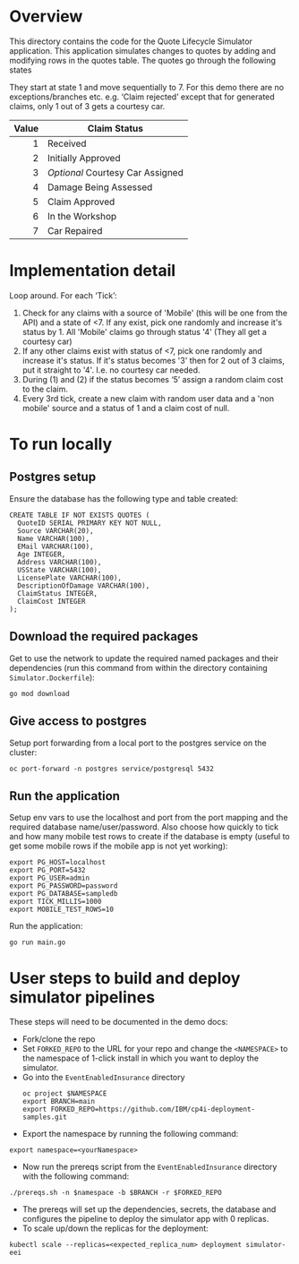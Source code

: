 # Overview
This directory contains the code for the Quote Lifecycle Simulator application.
This application simulates changes to quotes by adding and modifying rows in
the quotes table. The quotes go through the following states


They start at state 1 and move sequentially to 7. For this demo there are no exceptions/branches etc.
e.g. ‘Claim rejected’ except that for generated claims, only 1 out of 3 gets a
courtesy car.

Value | Claim Status
-----:| ------------
1     | Received
2     | Initially Approved
3     | *Optional* Courtesy Car Assigned
4     | Damage Being Assessed
5     | Claim Approved
6     | In the Workshop
7     | Car Repaired

# Implementation detail
Loop around. For each ‘Tick’:
1. Check for any claims with a source of 'Mobile' (this will be one from the API) and a state of <7. If any exist, pick one randomly and increase it's status by 1. All 'Mobile' claims go through status '4' (They all get a courtesy car)
2. If any other claims exist with status of <7, pick one randomly and increase it's status. If it's status becomes '3' then for 2 out of 3 claims, put it straight to '4'. I.e. no courtesy car needed.
3. During (1) and (2) if the status becomes ‘5’ assign a random claim cost to the claim.
4. Every 3rd tick, create a new claim with random user data and a 'non mobile' source and a status of 1 and a claim cost of null.

# To run locally
## Postgres setup
Ensure the database has the following type and table created:
```
CREATE TABLE IF NOT EXISTS QUOTES (
  QuoteID SERIAL PRIMARY KEY NOT NULL,
  Source VARCHAR(20),
  Name VARCHAR(100),
  EMail VARCHAR(100),
  Age INTEGER,
  Address VARCHAR(100),
  USState VARCHAR(100),
  LicensePlate VARCHAR(100),
  DescriptionOfDamage VARCHAR(100),
  ClaimStatus INTEGER,
  ClaimCost INTEGER
);
```

## Download the required packages
Get to use the network to update the required named packages and their dependencies (run this command from within the directory containing `Simulator.Dockerfile`):
```
go mod download
```

## Give access to postgres
Setup port forwarding from a local port to the postgres service on the cluster:
```
oc port-forward -n postgres service/postgresql 5432
```
## Run the application
Setup env vars to use the localhost and port from the port mapping and the required database name/user/password. Also choose how quickly to tick and how many mobile test rows to create if the database is empty (useful to get some mobile rows if the mobile app is not yet working):
```
export PG_HOST=localhost
export PG_PORT=5432
export PG_USER=admin
export PG_PASSWORD=password
export PG_DATABASE=sampledb
export TICK_MILLIS=1000
export MOBILE_TEST_ROWS=10
```
Run the application:
```
go run main.go
```

# User steps to build and deploy simulator pipelines
These steps will need to be documented in the demo docs:
- Fork/clone the repo
- Set `FORKED_REPO` to the URL for your repo and change the `<NAMESPACE>` to the namespace of 1-click install in which you want to deploy the simulator.
- Go into the `EventEnabledInsurance` directory
  ```
  oc project $NAMESPACE
  export BRANCH=main
  export FORKED_REPO=https://github.com/IBM/cp4i-deployment-samples.git

- Export the namespace by running the following command:
```
export namespace=<yourNamespace>
```
- Now run the prereqs script from the `EventEnabledInsurance` directory with the following command:
```
./prereqs.sh -n $namespace -b $BRANCH -r $FORKED_REPO
```
- The prereqs will set up the dependencies, secrets, the database and configures the pipeline to deploy the simulator app with 0 replicas.
- To scale up/down the replicas for the deployment:
```
kubectl scale --replicas=<expected_replica_num> deployment simulator-eei
```